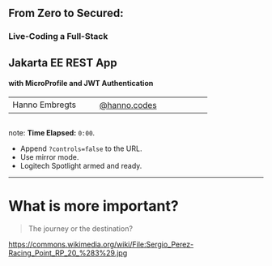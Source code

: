 <!-- .slide: data-background-opacity="1.0" -->

## From Zero to Secured:
### Live-Coding a Full-Stack 
## Jakarta EE REST App 
#### with MicroProfile and JWT Authentication

<table>
    <tr>
        <td style="text-align: right; vertical-align: middle;" width="36%">Hanno Embregts</td>
        <td style="text-align: left; padding: 0 0 0 0; vertical-align: middle;">
            <img width="16%" data-src="img/logos/ace-pro-spade.png" class="no-background" style="margin-top: 30px; vertical-align: middle;"/>
            <img width="20%" data-src="img/logos/java-champion.png" class="no-background" style="margin-top: 30px; vertical-align: middle;"/>
        </td>
        <td style="vertical-align: middle; text-align: right;"><i class="fa-brands fa-bluesky" style="color: white"></i></td>
        <td style="vertical-align: middle; padding: 0 0 0 0"><a href="https://bsky.app/profile/hanno.codes">@hanno.codes</a></td>
    </tr>
</table>
<img data-src="img/logos/jcon-2025.png" width="15%" class="no-background"/>

note:
**Time Elapsed:** `0:00`.

* Append `?controls=false` to the URL.
* Use mirror mode.
* Logitech Spotlight armed and ready.

---

<!-- .slide: data-background-color="black" data-background-image="img/background/checo-perez-racing-point.jpg" data-background-opacity="0.55" -->

# What is more important? <!-- .element class="stroke" -->

<blockquote class="explanation">
The journey or the destination?
</blockquote>

<https://commons.wikimedia.org/wiki/File:Sergio_Perez-Racing_Point_RP_20_%283%29.jpg> <!-- .element: class="attribution" -->